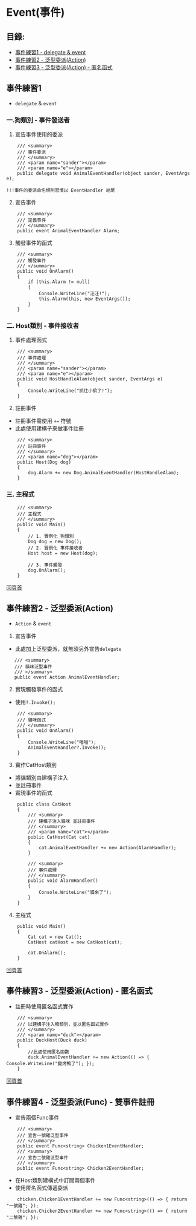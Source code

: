# Event(事件)

## 目錄:
- [事件練習1 - delegate & event](https://github.com/LINDuke-Lin/CSharp-Exercise/tree/origin/chicken/CSharpExercise/EventDemo#%E4%BA%8B%E4%BB%B6%E7%B7%B4%E7%BF%921)
- [事件練習2 - 泛型委派(Action)](https://github.com/LINDuke-Lin/CSharp-Exercise/tree/origin/chicken/CSharpExercise/EventDemo#%E4%BA%8B%E4%BB%B6%E7%B7%B4%E7%BF%922---%E6%B3%9B%E5%9E%8B%E5%A7%94%E6%B4%BEaction)
- [事件練習3 - 泛型委派(Action) - 匿名函式](https://github.com/LINDuke-Lin/CSharp-Exercise/tree/main/CSharpExercise/EventDemo#%E4%BA%8B%E4%BB%B6%E7%B7%B4%E7%BF%923---%E6%B3%9B%E5%9E%8B%E5%A7%94%E6%B4%BEaction---%E5%8C%BF%E5%90%8D%E5%87%BD%E5%BC%8F)


## 事件練習1
- `delegate` & `event`

### 一.狗類別 - 事件發送者
1. 宣告事件使用的委派

```CSharp
    /// <summary>
    /// 事件委派
    /// </summary>
    /// <param name="sander"></param>
    /// <param name="e"></param>
    public delegate void AnimalEventHandler(object sander, EventArgs e);
```
`!!!事件的委派命名規則習慣以 EventHandler 結尾`

2. 宣告事件

```CSharp
	/// <summary>
	/// 定義事件
	/// </summary>
	public event AnimalEventHandler Alarm;
```

3. 觸發事件的函式

```CSharp
	/// <summary>
	/// 觸發事件
	/// </summary>
	public void OnAlarm()
	{
	    if (this.Alarm != null)
	    {
	        Console.WriteLine("汪汪!");
	        this.Alarm(this, new EventArgs());
	    }
	}
```
### 二. Host類別 - 事件接收者
1. 事件處理函式

```CSharp
	/// <summary>
	/// 事件處理
	/// </summary>
	/// <param name="sander"></param>
	/// <param name="e"></param>
	public void HostHandleAlam(object sander, EventArgs e)
	{
	    Console.WriteLine("抓住小偷了!");
	}
```

2. 註冊事件
- 註冊事件需使用 `+=` 符號
- 此處使用建構子來做事件註冊

```CSharp
	/// <summary>
	/// 註冊事件
	/// </summary>
	/// <param name="dog"></param>
	public Host(Dog dog)
	{
	    dog.Alarm += new Dog.AnimalEventHandler(HostHandleAlam);
	}
```

### 三. 主程式

```CSharp
	/// <summary>
	/// 主程式
	/// </summary>
	public void Main()
	{
	    // 1. 實例化 狗類別
	    Dog dog = new Dog();
	    // 2. 實例化 事件接收者
	    Host host = new Host(dog);
	
	    // 3. 事件觸發
	    dog.OnAlarm();
	}
```


[回頁首](https://github.com/LINDuke-Lin/CSharp-Exercise/tree/origin/chicken/CSharpExercise/EventDemo#event%E4%BA%8B%E4%BB%B6)

## 事件練習2 - 泛型委派(Action)
- `Action` & `event`

1. 宣告事件
- 此處加上泛型委派，就無須另外宣告`delegate`
```CSharp
   /// <summary>
   /// 貓咪泛型事件
   /// </summary>
   public event Action AnimalEventHandler;
```

2. 實現觸發事件的函式
- 使用`?.Invoke();`
```CSharp
	/// <summary>
	/// 貓咪函式
	/// </summary>
	public void OnAlarm()
	{
	    Console.WriteLine("喵喵");
	    AnimalEventHandler?.Invoke();
	}
```

3. 實作CatHost類別
- 將貓類別由建構子注入
- 並註冊事件
- 實現事件的函式
```CSharp
    public class CatHost
    {
        /// <summary>
        /// 建構子注入貓咪 並註冊事件
        /// </summary>
        /// <param name="cat"></param>
        public CatHost(Cat cat)
        {
            cat.AnimalEventHandler += new Action(AlarmHandler);
        }

        /// <summary>
        /// 事件處理
        /// </summary>
        public void AlarmHandler()
        {
            Console.WriteLine("貓來了");
        }
    }
```

4. 主程式
```CSharp
	public void Main()
	{
	    Cat cat = new Cat();
	    CatHost catHost = new CatHost(cat);
	
	    cat.OnAlarm();
	}
```


[回頁首](https://github.com/LINDuke-Lin/CSharp-Exercise/tree/origin/chicken/CSharpExercise/EventDemo#event%E4%BA%8B%E4%BB%B6)

## 事件練習3 - 泛型委派(Action) - 匿名函式

- 註冊時使用匿名函式實作
```CSharp
	/// <summary>
	/// 以建構子注入鴨類別，並以匿名函式實作
	/// </summary>
	/// <param name="duck"></param>
	public DuckHost(Duck duck)
	{
	    //此處使用匿名函數
	    duck.AnimalEventHandler += new Action(() => { Console.WriteLine("變烤鴨了"); });
	}
```

[回頁首](https://github.com/LINDuke-Lin/CSharp-Exercise/tree/origin/chicken/CSharpExercise/EventDemo#event%E4%BA%8B%E4%BB%B6)

## 事件練習4 - 泛型委派(Func<T>) - 雙事件註冊

- 宣告兩個Func事件
```CSharp
	/// <summary>
	/// 宣告一號雞泛型事件
	/// </summary>
	public event Func<string> Chicken1EventHandler;
	/// <summary>
	/// 宣告二號雞泛型事件
	/// </summary>
	public event Func<string> Chicken2EventHandler;
```

- 在Host類別建構式中訂閱兩個事件
- 使用匿名函式傳遞委派
```CSharp
	chicken.Chicken1EventHandler += new Func<string>(() => { return "一號雞"; });
	chicken.Chicken2EventHandler += new Func<string>(() => { return "二號雞"; });
```